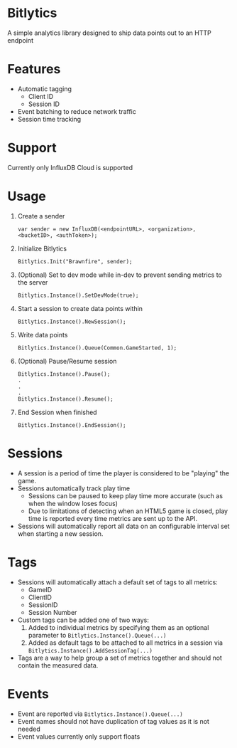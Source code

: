 # Bitlytics

A simple analytics library designed to ship data points out to an HTTP endpoint

# Features

* Automatic tagging
	* Client ID
	* Session ID
* Event batching to reduce network traffic
* Session time tracking

# Support

Currently only InfluxDB Cloud is supported

# Usage

1. Create a sender
	```
	var sender = new InfluxDB(<endpointURL>, <organization>, <bucketID>, <authToken>);
	```
1. Initialize Bitlytics
	```
	Bitlytics.Init("Brawnfire", sender);
	```
1. (Optional) Set to dev mode while in-dev to prevent sending metrics to the server
	```
	Bitlytics.Instance().SetDevMode(true);
	```
1. Start a session to create data points within
	```
	Bitlytics.Instance().NewSession();
	```
1. Write data points
	```
	Bitlytics.Instance().Queue(Common.GameStarted, 1);
	```
1. (Optional) Pause/Resume session
	```
	Bitlytics.Instance().Pause();
	.
	.
	.
	Bitlytics.Instance().Resume();
	```
1. End Session when finished
	```
	Bitlytics.Instance().EndSession();
	```

# Sessions

* A session is a period of time the player is considered to be "playing" the game.
* Sessions automatically track play time
	* Sessions can be paused to keep play time more accurate (such as when the window loses focus)
	* Due to limitations of detecting when an HTML5 game is closed, play time is reported every time metrics are sent up to the API.
* Sessions will automatically report all data on an configurable interval set when starting a new session.

# Tags

* Sessions will automatically attach a default set of tags to all metrics:
	* GameID
	* ClientID
	* SessionID
	* Session Number
* Custom tags can be added one of two ways:
	1. Added to individual metrics by specifying them as an optional parameter to `Bitlytics.Instance().Queue(...)`
	1. Added as default tags to be attached to all metrics in a session via `Bitlytics.Instance().AddSessionTag(...)`
* Tags are a way to help group a set of metrics together and should not contain the measured data.

# Events

* Event are reported via `Bitlytics.Instance().Queue(...)`
* Event names should not have duplication of tag values as it is not needed
* Event values currently only support floats